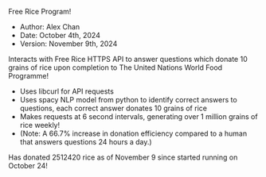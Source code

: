 Free Rice Program!
  - Author: Alex Chan
  - Date: October 4th, 2024
  - Version: November 9th, 2024

Interacts with Free Rice HTTPS API to answer questions which donate 10 grains of rice upon completion to The United Nations World Food Programme!
  - Uses libcurl for API requests
  - Uses spacy NLP model from python to identify correct answers to questions, each correct answer donates 10 grains of rice
  - Makes requests at 6 second intervals, generating over 1 million grains of rice weekly!
  - (Note: A 66.7% increase in donation efficiency compared to a human that answers questions 24 hours a day.)

Has donated 2512420 rice as of November 9 since started running on October 24!
